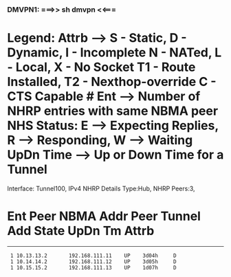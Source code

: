 ### DMVPN1: ===>> sh dmvpn <<===
Legend: Attrb --> S - Static, D - Dynamic, I - Incomplete
	N - NATed, L - Local, X - No Socket
	T1 - Route Installed, T2 - Nexthop-override
	C - CTS Capable
	# Ent --> Number of NHRP entries with same NBMA peer
	NHS Status: E --> Expecting Replies, R --> Responding, W --> Waiting
	UpDn Time --> Up or Down Time for a Tunnel
==========================================================================

Interface: Tunnel100, IPv4 NHRP Details 
Type:Hub, NHRP Peers:3, 

 # Ent  Peer NBMA Addr Peer Tunnel Add State  UpDn Tm Attrb
 ----- --------------- --------------- ----- -------- -----
     1 10.13.13.2       192.168.111.11    UP    3d04h     D
     1 10.14.14.2       192.168.111.12    UP    3d05h     D
     1 10.15.15.2       192.168.111.13    UP    1d07h     D



